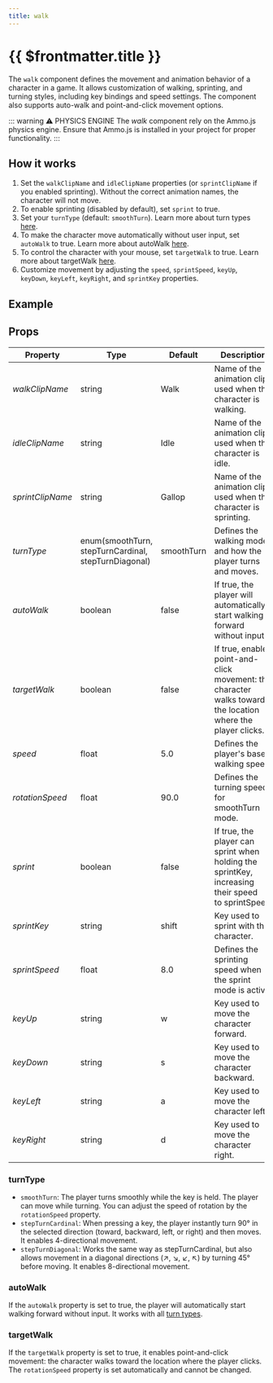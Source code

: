```yaml
---
title: walk
---
```


<script setup lang="ts">
  import { ref, onMounted } from "vue";
  import ComponentExample from "../vue/ComponentExample.vue";

  const renderScene = ref(false);

  onMounted(async () => {
    try {
      // Here import Spatial Design System components that you need
      await import("spatial-design-system/components/position.js");
      renderScene.value = true;
    } catch (e) {
      console.error(e);
    }
  });
</script>

# {{ $frontmatter.title }}
The `walk` component defines the movement and animation behavior of a character in a game. It allows customization of walking, sprinting, and turning styles, including key bindings and speed settings. The component also supports auto-walk and point-and-click movement options.

::: warning ⚠️ PHYSICS ENGINE
The _walk_ component rely on the Ammo.js physics engine. Ensure that Ammo.js is installed in your project for proper functionality.
:::

## How it works 
1. Set the `walkClipName` and `idleClipName` properties (or `sprintClipName` if you enabled sprinting). Without the correct animation names, the character will not move.
2. To enable sprinting (disabled by default), set `sprint` to true.
3. Set your `turnType` (default: `smoothTurn`). Learn more about turn types [here](#turntype).
4. To make the character move automatically without user input, set `autoWalk` to true. Learn more about autoWalk [here](#autowalk).
5. To control the character with your mouse, set `targetWalk` to true. Learn more about targetWalk [here](#targetwalk).
6. Customize movement by adjusting the `speed`, `sprintSpeed`, `keyUp`, `keyDown`, `keyLeft`, `keyRight`, and `sprintKey` properties.

## Example
<ComponentExample :fixed="false">
<template #code>

```js
import "spatial-design-system/components/game/walk.js";
```

```html
<a-scene>
   <a-entity 
        walk="walkClipName: Walk; idleClipName: Idle; sprint: true; turnType: stepTurnDiagonal;" 
        id="fox-character" 
        ammo-body="type: dynamic; angularFactor: 0 0 0; mass: 20; activationState: disableDeactivation" 
        position="0 1.8 0">
            <a-entity gltf-model="#fox" ammo-shape="type: hull;" position="0 -1.3 0.2" scale="1 1 1" ></a-entity>
    </a-entity>
</a-scene>
```
</template>

</ComponentExample>


## Props

| Property      | Type    | Default    | Description                                                 |
|---------------|---------|------------|-------------------------------------------------------------|
|_walkClipName_|string|Walk|Name of the animation clip used when the character is walking.|
|_idleClipName_|string|Idle|Name of the animation clip used when the character is idle.|
|_sprintClipName_|string|Gallop|Name of the animation clip used when the character is sprinting.|
|_turnType_|enum(smoothTurn, stepTurnCardinal, stepTurnDiagonal)|smoothTurn|Defines the walking mode and how the player turns and moves.|
|_autoWalk_|boolean|false|If true, the player will automatically start walking forward without input.|
|_targetWalk_|boolean|false|If true, enables point-and-click movement: the character walks toward the location where the player clicks.|
|_speed_|float|5.0|Defines the player's base walking speed. |
|_rotationSpeed_|float|90.0|Defines the turning speed for smoothTurn mode.|
|_sprint_|boolean|false|If true, the player can sprint when holding the sprintKey, increasing their speed to sprintSpeed.|
|_sprintKey_|string|shift|Key used to sprint with the character.|
|_sprintSpeed_|float|8.0|Defines the sprinting speed when the sprint mode is active. |
|_keyUp_|string|w|Key used to move the character forward.|
|_keyDown_|string|s|Key used to move the character backward.|
|_keyLeft_|string|a|Key used to move the character left.|
|_keyRight_|string|d|Key used to move the character right.|


### turnType
- `smoothTurn`: The player turns smoothly while the key is held. The player can move while turning. You can adjust the speed of rotation by the `rotationSpeed` property. 
- `stepTurnCardinal`: When pressing a key, the player instantly turn 90° in the selected direction (toward, backward, left, or right) and then moves. It enables 4-directional movement. 
- `stepTurnDiagonal`:  Works the same way as stepTurnCardinal, but also allows movement in a diagonal directions (↗, ↘, ↙, ↖) by turning 45° before moving. It enables 8-directional movement. 

### autoWalk
If the `autoWalk` property is set to true, the player will automatically start walking forward without input. It works with all [turn types](#turntype). 

### targetWalk 
If the `targetWalk` property is set to true, it enables point-and-click movement: the character walks toward the location where the player clicks. The `rotationSpeed` property is set automatically and cannot be changed. 